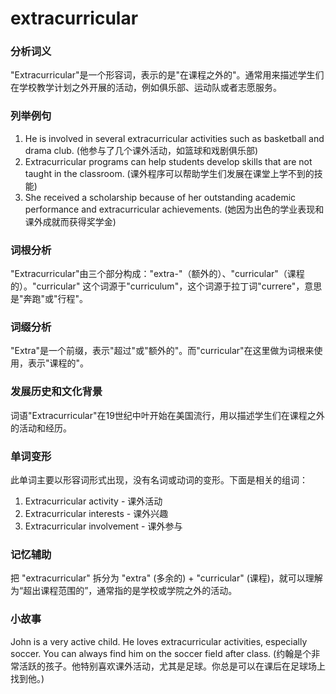 # extracurricular

### 分析词义

  

"Extracurricular"是一个形容词，表示的是"在课程之外的"。通常用来描述学生们在学校教学计划之外开展的活动，例如俱乐部、运动队或者志愿服务。

  

### 列举例句

  

1.  He is involved in several extracurricular activities such as basketball and drama club. (他参与了几个课外活动，如篮球和戏剧俱乐部)
2.  Extracurricular programs can help students develop skills that are not taught in the classroom. (课外程序可以帮助学生们发展在课堂上学不到的技能)
3.  She received a scholarship because of her outstanding academic performance and extracurricular achievements. (她因为出色的学业表现和课外成就而获得奖学金)

  

### 词根分析

  

"Extracurricular"由三个部分构成："extra-"（额外的）、"curricular"（课程的）。"curricular" 这个词源于"curriculum"，这个词源于拉丁词"currere"，意思是"奔跑"或"行程"。

  

### 词缀分析

  

"Extra"是一个前缀，表示"超过"或"额外的"。而"curricular"在这里做为词根来使用，表示"课程的"。

  

### 发展历史和文化背景

  

词语"Extracurricular"在19世纪中叶开始在美国流行，用以描述学生们在课程之外的活动和经历。

  

### 单词变形

  

此单词主要以形容词形式出现，没有名词或动词的变形。下面是相关的组词：

  

1.  Extracurricular activity - 课外活动
2.  Extracurricular interests - 课外兴趣
3.  Extracurricular involvement - 课外参与

  

### 记忆辅助

  

把 "extracurricular" 拆分为 "extra" (多余的) + "curricular" (课程)，就可以理解为“超出课程范围的”，通常指的是学校或学院之外的活动。

  

### 小故事

  

John is a very active child. He loves extracurricular activities, especially soccer. You can always find him on the soccer field after class. (约翰是个非常活跃的孩子。他特别喜欢课外活动，尤其是足球。你总是可以在课后在足球场上找到他。)
